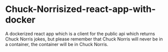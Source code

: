 # Chuck-Norrisized-react-app-with-docker
A dockerized react app which is a client for the public api which returns Chuck Norris jokes, but please remember that Chuck Norris will never be in a container, the container will be in Chuck Norris.
